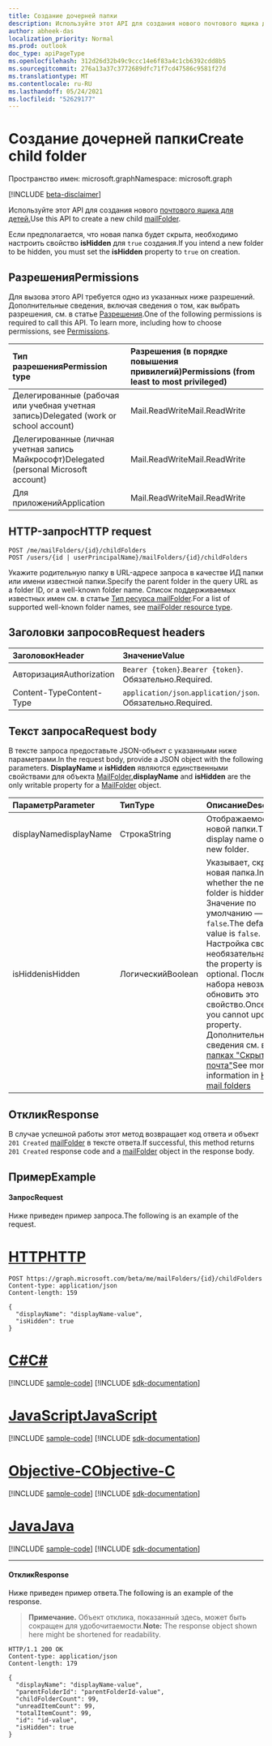 ```yaml
---
title: Создание дочерней папки
description: Используйте этот API для создания нового почтового ящика для детей.
author: abheek-das
localization_priority: Normal
ms.prod: outlook
doc_type: apiPageType
ms.openlocfilehash: 312d26d32b49c9ccc14e6f83a4c1cb6392cdd8b5
ms.sourcegitcommit: 276a13a37c3772689dfc71f7cd47586c9581f27d
ms.translationtype: MT
ms.contentlocale: ru-RU
ms.lasthandoff: 05/24/2021
ms.locfileid: "52629177"
---
```

# <a name="create-child-folder"></a><span data-ttu-id="a4800-103">Создание дочерней папки</span><span class="sxs-lookup"><span data-stu-id="a4800-103">Create child folder</span></span>

<span data-ttu-id="a4800-104">Пространство имен: microsoft.graph</span><span class="sxs-lookup"><span data-stu-id="a4800-104">Namespace: microsoft.graph</span></span>

[!INCLUDE [beta-disclaimer](../../includes/beta-disclaimer.md)]

<span data-ttu-id="a4800-105">Используйте этот API для создания нового [почтового ящика для детей.](../resources/mailfolder.md)</span><span class="sxs-lookup"><span data-stu-id="a4800-105">Use this API to create a new child [mailFolder](../resources/mailfolder.md).</span></span>

<span data-ttu-id="a4800-106">Если предполагается, что новая папка будет скрыта, необходимо настроить свойство **isHidden** для `true` создания.</span><span class="sxs-lookup"><span data-stu-id="a4800-106">If you intend a new folder to be hidden, you must set the **isHidden** property to `true` on creation.</span></span>

## <a name="permissions"></a><span data-ttu-id="a4800-107">Разрешения</span><span class="sxs-lookup"><span data-stu-id="a4800-107">Permissions</span></span>

<span data-ttu-id="a4800-p101">Для вызова этого API требуется одно из указанных ниже разрешений. Дополнительные сведения, включая сведения о том, как выбрать разрешения, см. в статье [Разрешения](/graph/permissions-reference).</span><span class="sxs-lookup"><span data-stu-id="a4800-p101">One of the following permissions is required to call this API. To learn more, including how to choose permissions, see [Permissions](/graph/permissions-reference).</span></span>

| <span data-ttu-id="a4800-110">Тип разрешения</span><span class="sxs-lookup"><span data-stu-id="a4800-110">Permission type</span></span> | <span data-ttu-id="a4800-111">Разрешения (в порядке повышения привилегий)</span><span class="sxs-lookup"><span data-stu-id="a4800-111">Permissions (from least to most privileged)</span></span> |
|:----------------|:--------------------------------------------|
|<span data-ttu-id="a4800-112">Делегированные (рабочая или учебная учетная запись)</span><span class="sxs-lookup"><span data-stu-id="a4800-112">Delegated (work or school account)</span></span> | <span data-ttu-id="a4800-113">Mail.ReadWrite</span><span class="sxs-lookup"><span data-stu-id="a4800-113">Mail.ReadWrite</span></span>    |
|<span data-ttu-id="a4800-114">Делегированные (личная учетная запись Майкрософт)</span><span class="sxs-lookup"><span data-stu-id="a4800-114">Delegated (personal Microsoft account)</span></span> | <span data-ttu-id="a4800-115">Mail.ReadWrite</span><span class="sxs-lookup"><span data-stu-id="a4800-115">Mail.ReadWrite</span></span>    |
|<span data-ttu-id="a4800-116">Для приложений</span><span class="sxs-lookup"><span data-stu-id="a4800-116">Application</span></span> | <span data-ttu-id="a4800-117">Mail.ReadWrite</span><span class="sxs-lookup"><span data-stu-id="a4800-117">Mail.ReadWrite</span></span> |

## <a name="http-request"></a><span data-ttu-id="a4800-118">HTTP-запрос</span><span class="sxs-lookup"><span data-stu-id="a4800-118">HTTP request</span></span>

<!-- { "blockType": "ignored" } -->

```http
POST /me/mailFolders/{id}/childFolders
POST /users/{id | userPrincipalName}/mailFolders/{id}/childFolders
```

<span data-ttu-id="a4800-119">Укажите родительную папку в URL-адресе запроса в качестве ИД папки или имени известной папки.</span><span class="sxs-lookup"><span data-stu-id="a4800-119">Specify the parent folder in the query URL as a folder ID, or a well-known folder name.</span></span> <span data-ttu-id="a4800-120">Список поддерживаемых известных имен см. в статье [Тип ресурса mailFolder](../resources/mailfolder.md).</span><span class="sxs-lookup"><span data-stu-id="a4800-120">For a list of supported well-known folder names, see [mailFolder resource type](../resources/mailfolder.md).</span></span>

## <a name="request-headers"></a><span data-ttu-id="a4800-121">Заголовки запросов</span><span class="sxs-lookup"><span data-stu-id="a4800-121">Request headers</span></span>

| <span data-ttu-id="a4800-122">Заголовок</span><span class="sxs-lookup"><span data-stu-id="a4800-122">Header</span></span> | <span data-ttu-id="a4800-123">Значение</span><span class="sxs-lookup"><span data-stu-id="a4800-123">Value</span></span> |
|:-------|:------|
| <span data-ttu-id="a4800-124">Авторизация</span><span class="sxs-lookup"><span data-stu-id="a4800-124">Authorization</span></span> | <span data-ttu-id="a4800-125">`Bearer {token}`.</span><span class="sxs-lookup"><span data-stu-id="a4800-125">`Bearer {token}`.</span></span> <span data-ttu-id="a4800-126">Обязательно.</span><span class="sxs-lookup"><span data-stu-id="a4800-126">Required.</span></span> |
| <span data-ttu-id="a4800-127">Content-Type</span><span class="sxs-lookup"><span data-stu-id="a4800-127">Content-Type</span></span> | <span data-ttu-id="a4800-128">`application/json`.</span><span class="sxs-lookup"><span data-stu-id="a4800-128">`application/json`.</span></span> <span data-ttu-id="a4800-129">Обязательно.</span><span class="sxs-lookup"><span data-stu-id="a4800-129">Required.</span></span> |

## <a name="request-body"></a><span data-ttu-id="a4800-130">Текст запроса</span><span class="sxs-lookup"><span data-stu-id="a4800-130">Request body</span></span>

<span data-ttu-id="a4800-131">В тексте запроса предоставьте JSON-объект с указанными ниже параметрами.</span><span class="sxs-lookup"><span data-stu-id="a4800-131">In the request body, provide a JSON object with the following parameters.</span></span> <span data-ttu-id="a4800-132">**DisplayName** и **isHidden** являются единственными свойствами для объекта [MailFolder.](../resources/mailfolder.md)</span><span class="sxs-lookup"><span data-stu-id="a4800-132">**displayName** and **isHidden** are the only writable property for a [MailFolder](../resources/mailfolder.md) object.</span></span>

| <span data-ttu-id="a4800-133">Параметр</span><span class="sxs-lookup"><span data-stu-id="a4800-133">Parameter</span></span> | <span data-ttu-id="a4800-134">Тип</span><span class="sxs-lookup"><span data-stu-id="a4800-134">Type</span></span> | <span data-ttu-id="a4800-135">Описание</span><span class="sxs-lookup"><span data-stu-id="a4800-135">Description</span></span> |
|:----------|:-----|:------------|
|<span data-ttu-id="a4800-136">displayName</span><span class="sxs-lookup"><span data-stu-id="a4800-136">displayName</span></span>|<span data-ttu-id="a4800-137">Строка</span><span class="sxs-lookup"><span data-stu-id="a4800-137">String</span></span>|<span data-ttu-id="a4800-138">Отображаемое имя новой папки.</span><span class="sxs-lookup"><span data-stu-id="a4800-138">The display name of the new folder.</span></span>|
|<span data-ttu-id="a4800-139">isHidden</span><span class="sxs-lookup"><span data-stu-id="a4800-139">isHidden</span></span>|<span data-ttu-id="a4800-140">Логический</span><span class="sxs-lookup"><span data-stu-id="a4800-140">Boolean</span></span>|<span data-ttu-id="a4800-141">Указывает, скрыта ли новая папка.</span><span class="sxs-lookup"><span data-stu-id="a4800-141">Indicates whether the new folder is hidden.</span></span> <span data-ttu-id="a4800-142">Значение по умолчанию — `false`.</span><span class="sxs-lookup"><span data-stu-id="a4800-142">The default value is `false`.</span></span> <span data-ttu-id="a4800-143">Настройка свойства необязательна.</span><span class="sxs-lookup"><span data-stu-id="a4800-143">Setting the property is optional.</span></span> <span data-ttu-id="a4800-144">После набора невозможно обновить это свойство.</span><span class="sxs-lookup"><span data-stu-id="a4800-144">Once set, you cannot update this property.</span></span> <span data-ttu-id="a4800-145">Дополнительные сведения см. в [папках "Скрытая почта"](../resources/mailfolder.md#hidden-mail-folders)</span><span class="sxs-lookup"><span data-stu-id="a4800-145">See more information in [Hidden mail folders](../resources/mailfolder.md#hidden-mail-folders)</span></span>|

## <a name="response"></a><span data-ttu-id="a4800-146">Отклик</span><span class="sxs-lookup"><span data-stu-id="a4800-146">Response</span></span>

<span data-ttu-id="a4800-147">В случае успешной работы этот метод возвращает код ответа и объект `201 Created` [mailFolder](../resources/mailfolder.md) в тексте ответа.</span><span class="sxs-lookup"><span data-stu-id="a4800-147">If successful, this method returns `201 Created` response code and a [mailFolder](../resources/mailfolder.md) object in the response body.</span></span>

## <a name="example"></a><span data-ttu-id="a4800-148">Пример</span><span class="sxs-lookup"><span data-stu-id="a4800-148">Example</span></span>

#### <a name="request"></a><span data-ttu-id="a4800-149">Запрос</span><span class="sxs-lookup"><span data-stu-id="a4800-149">Request</span></span>

<span data-ttu-id="a4800-150">Ниже приведен пример запроса.</span><span class="sxs-lookup"><span data-stu-id="a4800-150">The following is an example of the request.</span></span>

# <a name="http"></a>[<span data-ttu-id="a4800-151">HTTP</span><span class="sxs-lookup"><span data-stu-id="a4800-151">HTTP</span></span>](#tab/http)
<!-- {
  "blockType": "request",
  "name": "create_mailfolder_from_mailfolder"
}-->

```http
POST https://graph.microsoft.com/beta/me/mailFolders/{id}/childFolders
Content-type: application/json
Content-length: 159

{
  "displayName": "displayName-value",
  "isHidden": true
}
```
# <a name="c"></a>[<span data-ttu-id="a4800-152">C#</span><span class="sxs-lookup"><span data-stu-id="a4800-152">C#</span></span>](#tab/csharp)
[!INCLUDE [sample-code](../includes/snippets/csharp/create-mailfolder-from-mailfolder-csharp-snippets.md)]
[!INCLUDE [sdk-documentation](../includes/snippets/snippets-sdk-documentation-link.md)]

# <a name="javascript"></a>[<span data-ttu-id="a4800-153">JavaScript</span><span class="sxs-lookup"><span data-stu-id="a4800-153">JavaScript</span></span>](#tab/javascript)
[!INCLUDE [sample-code](../includes/snippets/javascript/create-mailfolder-from-mailfolder-javascript-snippets.md)]
[!INCLUDE [sdk-documentation](../includes/snippets/snippets-sdk-documentation-link.md)]

# <a name="objective-c"></a>[<span data-ttu-id="a4800-154">Objective-C</span><span class="sxs-lookup"><span data-stu-id="a4800-154">Objective-C</span></span>](#tab/objc)
[!INCLUDE [sample-code](../includes/snippets/objc/create-mailfolder-from-mailfolder-objc-snippets.md)]
[!INCLUDE [sdk-documentation](../includes/snippets/snippets-sdk-documentation-link.md)]

# <a name="java"></a>[<span data-ttu-id="a4800-155">Java</span><span class="sxs-lookup"><span data-stu-id="a4800-155">Java</span></span>](#tab/java)
[!INCLUDE [sample-code](../includes/snippets/java/create-mailfolder-from-mailfolder-java-snippets.md)]
[!INCLUDE [sdk-documentation](../includes/snippets/snippets-sdk-documentation-link.md)]

---


#### <a name="response"></a><span data-ttu-id="a4800-156">Отклик</span><span class="sxs-lookup"><span data-stu-id="a4800-156">Response</span></span>

<span data-ttu-id="a4800-157">Ниже приведен пример ответа.</span><span class="sxs-lookup"><span data-stu-id="a4800-157">The following is an example of the response.</span></span>

> <span data-ttu-id="a4800-158">**Примечание.** Объект отклика, показанный здесь, может быть сокращен для удобочитаемости.</span><span class="sxs-lookup"><span data-stu-id="a4800-158">**Note:** The response object shown here might be shortened for readability.</span></span>
<!-- {
  "blockType": "response",
  "truncated": true,
  "@odata.type": "microsoft.graph.mailFolder"
} -->

```http
HTTP/1.1 200 OK
Content-type: application/json
Content-length: 179

{
  "displayName": "displayName-value",
  "parentFolderId": "parentFolderId-value",
  "childFolderCount": 99,
  "unreadItemCount": 99,
  "totalItemCount": 99,
  "id": "id-value",
  "isHidden": true
}
```

<!-- uuid: 8fcb5dbc-d5aa-4681-8e31-b001d5168d79
2015-10-25 14:57:30 UTC -->
<!--
{
  "type": "#page.annotation",
  "description": "Create mailFolder",
  "keywords": "",
  "section": "documentation",
  "tocPath": "",
  "suppressions": [
  ]
}
-->


